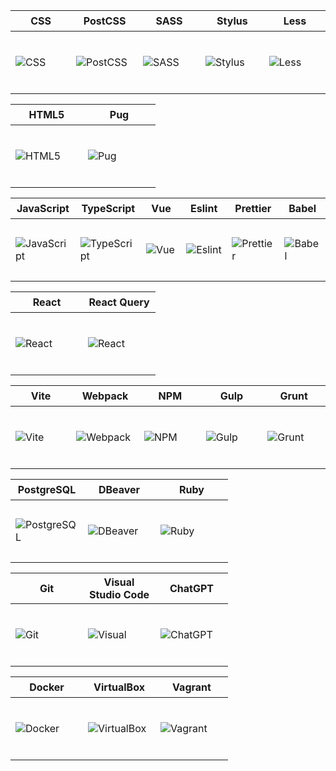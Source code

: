 <table>
  <thead>
    <tr>
      <th height=33>CSS</th>
      <th height=33>PostCSS</th>
      <th height=33>SASS</th>
      <th height=33>Stylus</th>
      <th height=33>Less</th>
    </tr>
  </thead>
  <tbody>
    <tr>
      <a href=https://www.w3.org/Style/CSS/>
        <td height=100 width=100>
          <img src=https://github.com/AndriiKot/___Icons__and__Links___/blob/main/icons/css.svg alt=CSS>
        </td>
      </a>
      <a href=https://postcss.org/docs/>
        <td height=100 width=100>
          <img src=https://github.com/AndriiKot/___Icons__and__Links___/blob/main/icons/postcss.svg alt=PostCSS>
        </td>
      </a>
      <a href=https://sass-lang.com/documentation/>
        <td height=100 width=100>
          <img src=https://github.com/AndriiKot/___Icons__and__Links___/blob/main/icons/sass.svg alt=SASS>
        </td>
      </a>
      <a href=https://stylus-lang.com/>
        <td height=100 width=100>
          <img src=https://github.com/AndriiKot/___Icons__and__Links___/blob/main/icons/stylus.svg alt=Stylus>
        </td>
      </a>
      <a href=https://lesscss.org/>
        <td height=100 width=100>
          <img src=https://github.com/AndriiKot/___Icons__and__Links___/blob/main/icons/less.svg alt=Less>
        </td>
      </a>
    </tr>
  </tbody>
</table>
<table>
  <thead>
    <tr>
      <th height=33>HTML5</th>
      <th height=33>Pug</th>
    </tr>
  </thead>
  <tbody>
    <tr>
      <a href=https://html.spec.whatwg.org/multipage/>
        <td height=100 width=100>
          <img src=https://github.com/AndriiKot/___Icons__and__Links___/blob/main/icons/html.svg alt=HTML5>
        </td>
      </a>
      <a href=https://pugjs.org/api/getting-started.html>
        <td height=100 width=100>
          <img src=https://github.com/AndriiKot/___Icons__and__Links___/blob/main/icons/pug.svg alt=Pug>
        </td>
      </a>
    </tr>
  </tbody>
</table>
<table>
  <thead>
    <tr>
      <th height=33>JavaScript</th>
      <th height=33>TypeScript</th>
      <th height=33>Vue</th>
      <th height=33>Eslint</th>
      <th height=33>Prettier</th>
      <th height=33>Babel</th>
    </tr>
  </thead>
  <tbody>
    <tr>
      <a href=https://ecma-international.org/publications-and-standards/standards/>
        <td height=100 width=100>
          <img src=https://github.com/AndriiKot/___Icons__and__Links___/blob/main/icons/javascript-1.svg alt=JavaScript>
        </td>
      </a>
      <a href=https://www.typescriptlang.org/docs/>
        <td height=100 width=100>
          <img src=https://github.com/AndriiKot/___Icons__and__Links___/blob/main/icons/typescript.svg alt=TypeScript>
        </td>
      </a>
      <a href=https://vuejs.org/>
        <td height=100 width=100>
          <img src=https://github.com/AndriiKot/___Icons__and__Links___/blob/main/icons/vue.svg alt=Vue>
        </td>
      </a>
      <a href=https://eslint.org/docs/latest/>
        <td height=100 width=100>
          <img src=https://github.com/AndriiKot/___Icons__and__Links___/blob/main/icons/eslint.svg alt=Eslint>
        </td>
      </a>
      <a href=https://prettier.io/>
        <td height=100 width=100>
          <img src=https://github.com/AndriiKot/___Icons__and__Links___/blob/main/icons/prettier.svg alt=Prettier>
        </td>
      </a>
      <a href=https://babeljs.io/docs/>
        <td height=100 width=100>
          <img src=https://github.com/AndriiKot/___Icons__and__Links___/blob/main/icons/babel.svg alt=Babel>
        </td>
      </a>
    </tr>
  </tbody>
</table>
<table>
  <thead>
    <tr>
      <th height=33>React</th>
      <th height=33>React Query</th>
    </tr>
  </thead>
  <tbody>
    <tr>
      <a href=https://react.dev/>
        <td height=100 width=100>
          <img src=https://github.com/AndriiKot/___Icons__and__Links___/blob/main/icons/react.svg alt=React>
        </td>
      </a>
      <a href=https://tanstack.com/query/latest/docs/framework/react/overview>
        <td height=100 width=100>
          <img src=https://github.com/AndriiKot/___Icons__and__Links___/blob/main/icons/react-query.svg alt=React Query>
        </td>
      </a>
    </tr>
  </tbody>
</table>
<table>
  <thead>
    <tr>
      <th height=33>Vite</th>
      <th height=33>Webpack</th>
      <th height=33>NPM</th>
      <th height=33>Gulp</th>
      <th height=33>Grunt</th>
    </tr>
  </thead>
  <tbody>
    <tr>
      <a href=https://vitejs.dev/>
        <td height=100 width=100>
          <img src=https://github.com/AndriiKot/___Icons__and__Links___/blob/main/icons/vitejs.svg alt=Vite>
        </td>
      </a>
      <a href=https://webpack.js.org/>
        <td height=100 width=100>
          <img src=https://github.com/AndriiKot/___Icons__and__Links___/blob/main/icons/webpack.svg alt=Webpack>
        </td>
      </a>
      <a href=https://docs.npmjs.com/>
        <td height=100 width=100>
          <img src=https://github.com/AndriiKot/___Icons__and__Links___/blob/main/icons/npm.svg alt=NPM>
        </td>
      </a>
      <a href=https://gulpjs.com/>
        <td height=100 width=100>
          <img src=https://github.com/AndriiKot/___Icons__and__Links___/blob/main/icons/gulp.svg alt=Gulp>
        </td>
      </a>
      <a href=https://gruntjs.com/getting-started>
        <td height=100 width=100>
          <img src=https://github.com/AndriiKot/___Icons__and__Links___/blob/main/icons/grunt.svg alt=Grunt>
        </td>
      </a>
    </tr>
  </tbody>
</table>
<table>
  <thead>
    <tr>
      <th height=33>PostgreSQL</th>
      <th height=33>DBeaver</th>
      <th height=33>Ruby</th>
    </tr>
  </thead>
  <tbody>
    <tr>
      <a href=https://www.postgresql.org/docs/>
        <td height=100 width=100>
          <img src=https://github.com/AndriiKot/___Icons__and__Links___/blob/main/icons/postgresql.svg alt=PostgreSQL>
        </td>
      </a>
      <a href=https://dbeaver.com/docs/dbeaver/>
        <td height=100 width=100>
          <img src=https://github.com/AndriiKot/___Icons__and__Links___/blob/main/icons/dbeaver.svg alt=DBeaver>
        </td>
      </a>
      <a href=https://ruby-doc.org/>
        <td height=100 width=100>
          <img src=https://github.com/AndriiKot/___Icons__and__Links___/blob/main/icons/ruby.svg alt=Ruby>
        </td>
      </a>
    </tr>
  </tbody>
</table>
<table>
  <thead>
    <tr>
      <th height=33>Git</th>
      <th height=33>Visual Studio Code</th>
      <th height=33>ChatGPT</th>
    </tr>
  </thead>
  <tbody>
    <tr>
      <a href=https://www.git-scm.com/doc>
        <td height=100 width=100>
          <img src=https://github.com/AndriiKot/___Icons__and__Links___/blob/main/icons/git.svg alt=Git>
        </td>
      </a>
      <a href=https://code.visualstudio.com/docs>
        <td height=100 width=100>
          <img src=https://github.com/AndriiKot/___Icons__and__Links___/blob/main/icons/visual-studio-code.svg alt=Visual Studio Code>
        </td>
      </a>
      <a href=https://chatgpt.com/auth/login>
        <td height=100 width=100>
          <img src=https://github.com/AndriiKot/___Icons__and__Links___/blob/main/icons/chatgpt.svg alt=ChatGPT>
        </td>
      </a>
    </tr>
  </tbody>
</table>
<table>
  <thead>
    <tr>
      <th height=33>Docker</th>
      <th height=33>VirtualBox</th>
      <th height=33>Vagrant</th>
    </tr>
  </thead>
  <tbody>
    <tr>
      <a href=https://docs.docker.com/>
        <td height=100 width=100>
          <img src=https://github.com/AndriiKot/___Icons__and__Links___/blob/main/icons/docker.svg alt=Docker>
        </td>
      </a>
      <a href=https://www.virtualbox.org/>
        <td height=100 width=100>
          <img src=https://github.com/AndriiKot/___Icons__and__Links___/blob/main/icons/virtualbox.svg alt=VirtualBox>
        </td>
      </a>
      <a href=https://developer.hashicorp.com/vagrant/docs>
        <td height=100 width=100>
          <img src=https://github.com/AndriiKot/___Icons__and__Links___/blob/main/icons/vagrant.svg alt=Vagrant>
        </td>
      </a>
    </tr>
  </tbody>
</table>

